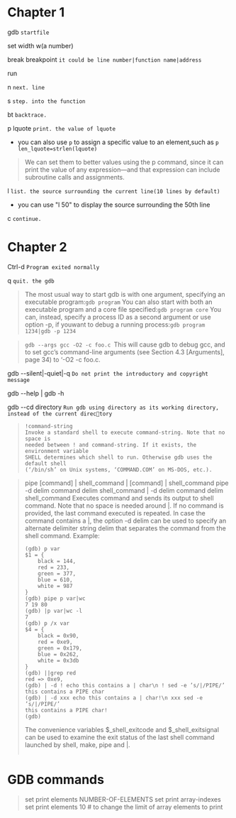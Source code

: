 # Chapter 1

gdb `startfile`

set width w(a number)

break breakpoint `it could be line number|function name|address`

run

n `next. line`

s `step. into the function`

bt `backtrace.`

p lquote `print. the value of lquote`
- you can also use `p` to assign a specific value to an element,such as `p len_lquote=strlen(lquote)`
> We can set them to better values using the p command, since it can print the value of any expression—and that expression can include subroutine calls and assignments.

l `list. the source surrounding the current line(10 lines by default) `
- you can use "l 50" to display the source surrounding the 50th line

c `continue.`

# Chapter 2

Ctrl-d `Program exited normally`

q `quit. the gdb`

> The most usual way to start gdb is with one argument, specifying an executable program:`gdb program`
You can also start with both an executable program and a core file specified:`gdb program core`
You can, instead, specify a process ID as a second argument or use option -p, if youwant to debug a running process:`gdb program 1234|gdb -p 1234`


> `gdb --args gcc -O2 -c foo.c `This will cause gdb to debug gcc, and to set gcc’s command-line arguments (see
Section 4.3 [Arguments], page 34) to ‘-O2 -c foo.c.

gdb --silent|-quiet|-q `Do not print the introductory and copyright message`

gdb --help | gdb -h
 

gdb --cd directory `Run gdb using directory as its working directory, instead of the current directory`


> ```
> !command-string
> Invoke a standard shell to execute command-string. Note that no space is
> needed between ! and command-string. If it exists, the environment variable
> SHELL determines which shell to run. Otherwise gdb uses the default shell
> (‘/bin/sh’ on Unix systems, ‘COMMAND.COM’ on MS-DOS, etc.).
> 
> ```

> pipe [command] | shell_command
> | [command] | shell_command
> pipe -d delim command delim shell_command
> | -d delim command delim shell_command
> Executes command and sends its output to shell command. Note that no space
> is needed around |. If no command is provided, the last command executed is
> repeated.
> In case the command contains a |, the option -d delim can be used to specify an alternate delimiter string delim that separates the command from the
> shell command.
> Example:
> ```
> (gdb) p var
> $1 = {
>     black = 144,
>     red = 233,
>     green = 377,
>     blue = 610,
>     white = 987
> }
> (gdb) pipe p var|wc
> 7 19 80
> (gdb) |p var|wc -l
> 7
> (gdb) p /x var
> $4 = {
>     black = 0x90,
>     red = 0xe9,
>     green = 0x179,
>     blue = 0x262,
>     white = 0x3db
> }
> (gdb) ||grep red
> red => 0xe9,
> (gdb) | -d ! echo this contains a | char\n ! sed -e ’s/|/PIPE/’
> this contains a PIPE char
> (gdb) | -d xxx echo this contains a | char!\n xxx sed -e ’s/|/PIPE/’
> this contains a PIPE char!
> (gdb)
> ```
> The convenience variables $_shell_exitcode and $_shell_exitsignal can be used to
> examine the exit status of the last shell command launched by shell, make, pipe and |.
> ```

# GDB commands
> set print elements NUMBER-OF-ELEMENTS
> set print array-indexes
> set print elements 10 # to change the limit of array elements to print
> 